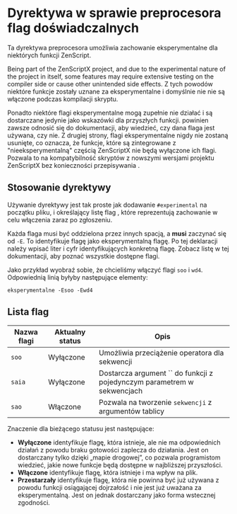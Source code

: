 # Dyrektywa w sprawie preprocesora flag doświadczalnych

Ta dyrektywa preprocesora umożliwia zachowanie eksperymentalne dla niektórych funkcji ZenScript.

Being part of the ZenScriptX project, and due to the experimental nature of the project in itself, some features may require extensive testing on the compiler side or cause other unintended side effects. Z tych powodów niektóre funkcje zostały uznane za eksperymentalne i domyślnie nie nie są włączone podczas kompilacji skryptu.

Ponadto niektóre flagi eksperymentalne mogą zupełnie nie działać i są dostarczane jedynie jako wskazówki dla przyszłych funkcji. powinien zawsze odnosić się do dokumentacji, aby wiedzieć, czy dana flaga jest używana, czy nie. Z drugiej strony, flagi eksperymentalne nigdy nie zostaną usunięte, co oznacza, że funkcje, które są zintegrowane z "nieeksperymentalną" częścią ZenScriptX nie będą wyłączone ich flagi. Pozwala to na kompatybilność skryptów z nowszymi wersjami projektu ZenScriptX bez konieczności przepisywania .

## Stosowanie dyrektywy
Używanie dyrektywy jest tak proste jak dodawanie `#experimental` na początku pliku, i określający listę flag , które reprezentują zachowanie w celu włączenia zaraz po zgłoszeniu.

Każda flaga musi być oddzielona przez innych spacją, a **musi** zaczynać się od `-E`. To identyfikuje flagę jako eksperymentalną flagę. Po tej deklaracji należy wpisać liter i cyfr identyfikujących konkretną flagę. Zobacz listę w tej dokumentacji, aby poznać wszystkie dostępne flagi.

Jako przykład wyobraź sobie, że chcieliśmy włączyć flagi `soo` i `wd4`. Odpowiednią linią byłyby następujące elementy:
```zenscript
eksperymentalne -Esoo -Ewd4
```

## Lista flag
| Nazwa flagi | Aktualny status | Opis                                                                    |
| ----------- | --------------- | ----------------------------------------------------------------------- |
| `soo`       | Wyłączone       | Umożliwia przeciążenie operatora dla sekwencji                          |
| `saia`      | Wyłączone       | Dostarcza argument `` do funkcji z pojedynczym parametrem w sekwencjach |
| `sao`       | Włączone        | Pozwala na tworzenie `sekwencji` z argumentów tablicy                   |

Znaczenie dla bieżącego statusu jest następujące:

- **Wyłączone** identyfikuje flagę, która istnieje, ale nie ma odpowiednich działań z powodu braku gotowości zaplecza do działania. Jest on dostarczany tylko dzięki „mapie drogowej”, co pozwala programistom wiedzieć, jakie nowe funkcje będą dostępne w najbliższej przyszłości.
- **Włączone** identyfikuje flagę, która istnieje i ma wpływ na plik.
- **Przestarzały** identyfikuje flagę, która nie powinna być już używana z powodu funkcji osiągającej dojrzałość i nie jest już uważana za eksperymentalną. Jest on jednak dostarczany jako forma wstecznej zgodności.
